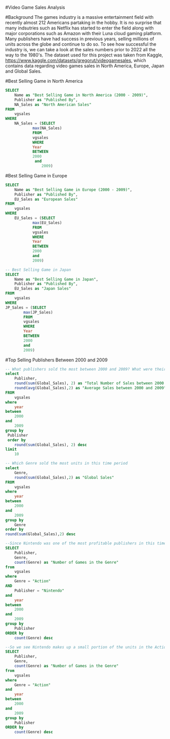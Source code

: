 #Video Game Sales Analysis

#Background
The games industry is a massive entertainment field with recently almost 212 Americans partaking in the hobby. It is no surprise that many indsutries such as Netflix has started to enter the field along with major corporations such as Amazon with their Luna cloud gaming platform. Many publishers have had success in previous years, selling millions of units across the globe and continue to do so. To see how successful the industry is, we can take a look at the  sales numbers prior to 2022 all the way to the 1980's. The  dataset used for this project was taken from Kaggle, https://www.kaggle.com/datasets/gregorut/videogamesales, which contains data regarding video games sales in North America, Europe, Japan and Global Sales.

#Best Selling Game in North America
````sql
SELECT
	Name as "Best Selling Game in North America (2000 - 2009)",
	Publisher as "Published By",
	NA_Sales as "North American Sales"
FROM
	vgsales
WHERE
	NA_Sales = (SELECT
			max(NA_Sales)
		    FROM
			vgsales
		    WHERE
			Year 
		    BETWEEN 
			2000 
		     and 
		        2009)
````

#Best Selling Game in Europe 
````sql
SELECT
	Name as "Best Selling Game in Europe (2000 - 2009)",
	Publisher as "Published By",
	EU_Sales as "European Sales"
FROM
	vgsales
WHERE
	EU_Sales = (SELECT
			max(EU_Sales)
		    FROM
			vgsales
		    WHERE
			Year
		    BETWEEN
			2000
		    and
			2009)
````

````sql
-- Best Selling Game in Japan
SELECT
	Name as "Best Selling Game in Japan",
	Publisher as "Published By",
	EU_Sales as "Japan Sales"
FROM
	vgsales
WHERE
JP_Sales = (SELECT
		max(JP_Sales)
	    FROM
		vgsales
	    WHERE
		Year
	    BETWEEN
		2000
	    and
		2009)
````
#Top Selling Publishers Between 2000 and 2009
````sql
-- What publishers sold the most between 2000 and 2009? What were their average sales (in millions) in during this period
select 
	Publisher,
	round(sum(Global_Sales), 2) as "Total Number of Sales between 2000 and 2009",
	round(avg(Global_Sales),2) as "Average Sales between 2000 and 2009"
FROM
	vgsales
where 
	year	
between 
	2000 
and 
	2009
group by
 Publisher
 order by
	round(sum(Global_Sales), 2) desc
limit 	
	10
````
````sql
-- Which Genre sold the most units in this time period
select 
	Genre,
	round(sum(Global_Sales),2) as "Global Sales"
FROM
	vgsales
where 
	year	
between 
	2000 
and 
	2009
group by 
	Genre
order by 
round(sum(Global_Sales),2) desc
````
````sql
--Since Nintendo was one of the most profitable publishers in this time period, out of curiousity, we can see how many units in the Action genre Nintendo sold
SELECT
	Publisher,
	Genre,
	count(Genre) as "Number of Games in the Genre"
from 
	vgsales
where 
	Genre = "Action" 
AND
	Publisher = "Nintendo"
and
	year	
between 
	2000 
and 
	2009
group by
	Publisher
ORDER by
	count(Genre) desc
````
````sql
--So we see Nintendo makes up a small portion of the units in the Action Genre, so we can alter our previous query slightly to see which publisher sold the most units in the action genre
SELECT
	Publisher,
	Genre,
	count(Genre) as "Number of Games in the Genre"
from 
	vgsales
where 
	Genre = "Action" 
and
	year	
between 
	2000 
and 
	2009
group by
	Publisher
ORDER by
	count(Genre) desc
